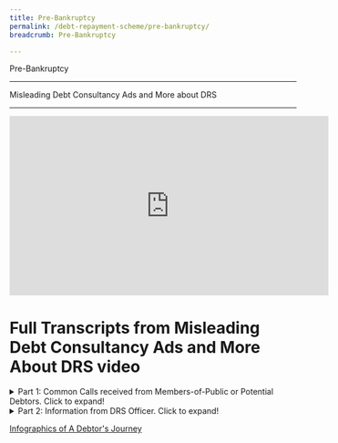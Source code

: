 ```yaml
---
title: Pre-Bankruptcy
permalink: /debt-repayment-scheme/pre-bankruptcy/
breadcrumb: Pre-Bankruptcy

---
```


Pre-Bankruptcy

---

Misleading Debt Consultancy Ads and More about DRS

---

  <div class="bp-youtube">
  <iframe width="560" height="315" src="https://youtu.be/q-JSLUSi08M" title="Misleading Debt Consultancy Ads and More About DRS" alt="Misleading Debt Consultancy Ads and More About DRS" frameborder="0" allow="accelerometer; autoplay; encrypted-media; gyroscope; picture-in-picture" allowfullscreen></iframe>
  </div>

# Full Transcripts from Misleading Debt Consultancy Ads and More About DRS video
<details>
  <summary>Part 1: Common Calls received from Members-of-Public or Potential Debtors. Click to expand!</summary>
 
Caller: So I went to this certain debt consultancy firm to seek their advice. Wah I tell you, they charge their fees in thousands of dollars. I am considering to apply for the     Debt Repayment Scheme (DRS) but I’m not sure about some of the information. 

Basically, I want to check. Is it true to be able to be eligible for the Debt Repayment scheme, I need to file a bankruptcy application?

MinLaw Services Centre: Yes, sir, that is correct. To be considered for Debt Repayment Scheme, you must first file a bankruptcy application.The bankruptcy application will be heard in the High Court and you may be referred by the court to the Official Assignee to help in assessing your suitability to be placed under Debt Repayment Scheme. Please note that there will be criteria which you have to fulfil, such as the total debt owed is not more than $150,000. And most importantly, you must be employed. Otherwise, you may end up becoming a bankrupt if you do not meet the suitability criteria.

Caller: Wah confirm or not? That’s different from what I heard leh, they said don’t worry. 

MinLaw Services Centre:Yes sir, it's good that you called to check to actually find out more about it.
  
</details>

<details>
  <summary>Part 2: Information from DRS Officer. Click to expand!</summary>

Hi, this is Alvin Loo from the Insolvency Office under Ministry of Law. It is true that we do receive calls on Debt Consultancy Firms. 
 
As you can tell from the conversation earlier, the feedback we receive is mostly related to the fees charged by some of these companies. There are also calls to verify the information that members of public receive from some of these companies.  
 
The Debt Consultancy Firms are companies that advise individuals on the various types of debt management solutions that are out there in the market. On top of that, they also help their customers to prepare legal documents to submit to us and to the Court. We understand that they charge a fee for their services. 
 
It is important for us to state that we do not endorse their services and  we cannot offer any recommendations when it comes to the debt consultancy firms so if you see MinLaw associated with any of the social media or advertisements out there, please call us and check with us.  
 
You are strongly encouraged to do your research when you encounter advertisements that appear too good to be true. For example, if the claim is that you can get a discount of up to 70 percent off your total debt, that is actually a huge discount and it’s a figure you should be very skeptical about.  
 
One thing to note about Debt Repayment Scheme is that one is expected to pay off his debts to the best of his ability. So, there is certainly no guarantee that there will be a huge discount off your debt at the end of the day.  
 
Straits Times actually published a very useful article on the various types of debt resolution options in Singapore, we will leave the link in the description box (https://www.straitstimes.com/business/schemes-that-help-you-manage-repayment). Just to summarise the key messages, there are various options in Singapore. First, you have the Debt Consolidation Plan, that is offered by the financial institutions directly. There is also the Debt Management Programme and that is offered by Credit Counselling Singapore. Lastly, there is also Debt Repayment Scheme and that is administered by Ministry of Law.  
 
In summary, the debt repayment scheme is essentially for helping people to avoid getting into bankruptcy. Through this scheme, people who are in debt and have difficulty paying off the debt, can have their debt restructured into monthly instalments, for repayment within a period of five years. By doing so, they will get to avoid bankruptcy. 
 
The important thing that we want the public to know is that there is no direct application for the Debt Repayment Scheme. You would only be considered for the Debt Repayment Scheme if a bankruptcy application has been filed against you. There are two ways in which a bankruptcy application can be filed against you. There are two ways in which a bankruptcy application can be filed against you. The first one is of course it is filed by a debtor, himself. The second way is when a creditor files a bankruptcy application against the debtor.  
 
Once a bankruptcy application is filed, the case will be heard in the court. The court will then decide if the case should be referred to the Official Assignee for an assessment of the person’s suitability for the scheme. So here, it is important for everyone to note that the assessment result might not be favourable to a person. When a person is found to be unsuitable for Debt Repayment Scheme, he or she may eventually become a bankrupt. 
 
One of the few misconceptions that debtors may have is that they have to pay a huge fee in order to get proper debt management advice. That is not true as there many other low cost or even free assistance out there.  
 
At the end of the day if you prefer to have an expert to talk to, we would recommend that you approach a non-profit organisation like Credit Counselling Singapore. We understand that there is a small one-time fee that you need to pay to CCS but their info talks are actually free of charge. For more information, you can actually contact them directly.  
 
If you are still in doubt and would like to find out more about the Debt Repayment Scheme under the Ministry of Law, please visit our website or you can call us at 1800-2255-529. 
 
</details>

  
[Infographics of A Debtor's Journey ](/files/ADebtorsJourney.pdf/) <br>
